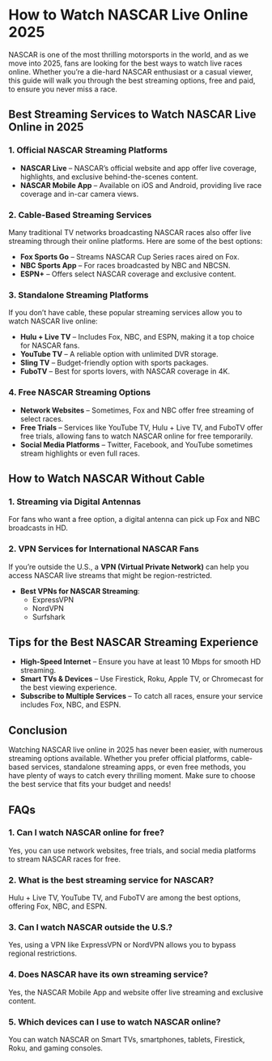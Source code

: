 # How to Watch NASCAR Live Online 2025

NASCAR is one of the most thrilling motorsports in the world, and as we move into 2025, fans are looking for the best ways to watch live races online. Whether you’re a die-hard NASCAR enthusiast or a casual viewer, this guide will walk you through the best streaming options, free and paid, to ensure you never miss a race.

## Best Streaming Services to Watch NASCAR Live Online in 2025

### 1. Official NASCAR Streaming Platforms
- **NASCAR Live** – NASCAR’s official website and app offer live coverage, highlights, and exclusive behind-the-scenes content.
- **NASCAR Mobile App** – Available on iOS and Android, providing live race coverage and in-car camera views.

### 2. Cable-Based Streaming Services
Many traditional TV networks broadcasting NASCAR races also offer live streaming through their online platforms. Here are some of the best options:
- **Fox Sports Go** – Streams NASCAR Cup Series races aired on Fox.
- **NBC Sports App** – For races broadcasted by NBC and NBCSN.
- **ESPN+** – Offers select NASCAR coverage and exclusive content.

### 3. Standalone Streaming Platforms
If you don’t have cable, these popular streaming services allow you to watch NASCAR live online:
- **Hulu + Live TV** – Includes Fox, NBC, and ESPN, making it a top choice for NASCAR fans.
- **YouTube TV** – A reliable option with unlimited DVR storage.
- **Sling TV** – Budget-friendly option with sports packages.
- **FuboTV** – Best for sports lovers, with NASCAR coverage in 4K.

### 4. Free NASCAR Streaming Options
- **Network Websites** – Sometimes, Fox and NBC offer free streaming of select races.
- **Free Trials** – Services like YouTube TV, Hulu + Live TV, and FuboTV offer free trials, allowing fans to watch NASCAR online for free temporarily.
- **Social Media Platforms** – Twitter, Facebook, and YouTube sometimes stream highlights or even full races.

## How to Watch NASCAR Without Cable

### 1. Streaming via Digital Antennas
For fans who want a free option, a digital antenna can pick up Fox and NBC broadcasts in HD.

### 2. VPN Services for International NASCAR Fans
If you’re outside the U.S., a **VPN (Virtual Private Network)** can help you access NASCAR live streams that might be region-restricted.
- **Best VPNs for NASCAR Streaming**:
  - ExpressVPN
  - NordVPN
  - Surfshark

## Tips for the Best NASCAR Streaming Experience
- **High-Speed Internet** – Ensure you have at least 10 Mbps for smooth HD streaming.
- **Smart TVs & Devices** – Use Firestick, Roku, Apple TV, or Chromecast for the best viewing experience.
- **Subscribe to Multiple Services** – To catch all races, ensure your service includes Fox, NBC, and ESPN.

## Conclusion
Watching NASCAR live online in 2025 has never been easier, with numerous streaming options available. Whether you prefer official platforms, cable-based services, standalone streaming apps, or even free methods, you have plenty of ways to catch every thrilling moment. Make sure to choose the best service that fits your budget and needs!

## FAQs

### 1. Can I watch NASCAR online for free?
Yes, you can use network websites, free trials, and social media platforms to stream NASCAR races for free.

### 2. What is the best streaming service for NASCAR?
Hulu + Live TV, YouTube TV, and FuboTV are among the best options, offering Fox, NBC, and ESPN.

### 3. Can I watch NASCAR outside the U.S.?
Yes, using a VPN like ExpressVPN or NordVPN allows you to bypass regional restrictions.

### 4. Does NASCAR have its own streaming service?
Yes, the NASCAR Mobile App and website offer live streaming and exclusive content.

### 5. Which devices can I use to watch NASCAR online?
You can watch NASCAR on Smart TVs, smartphones, tablets, Firestick, Roku, and gaming consoles.
